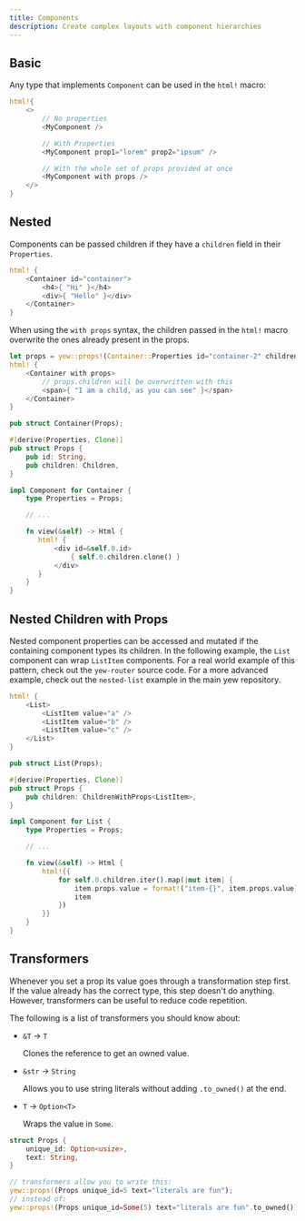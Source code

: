 ```yaml
---
title: Components
description: Create complex layouts with component hierarchies
---
```


## Basic

Any type that implements `Component` can be used in the `html!` macro:

```rust
html!{
    <>
        // No properties
        <MyComponent />

        // With Properties
        <MyComponent prop1="lorem" prop2="ipsum" />

        // With the whole set of props provided at once
        <MyComponent with props />
    </>
}
```

## Nested

Components can be passed children if they have a `children` field in their `Properties`.

```rust title="parent.rs"
html! {
    <Container id="container">
        <h4>{ "Hi" }</h4>
        <div>{ "Hello" }</div>
    </Container>
}
```

When using the `with props` syntax, the children passed in the `html!` macro overwrite the ones already present in the props.

```rust
let props = yew::props!(Container::Properties id="container-2" children=Children::default());
html! {
    <Container with props>
        // props.children will be overwritten with this
        <span>{ "I am a child, as you can see" }</span>
    </Container>
}
```

```rust
pub struct Container(Props);

#[derive(Properties, Clone)]
pub struct Props {
    pub id: String,
    pub children: Children,
}

impl Component for Container {
    type Properties = Props;

    // ...

    fn view(&self) -> Html {
       html! {
           <div id=&self.0.id>
               { self.0.children.clone() }
           </div>
       }
    }
}
```

## Nested Children with Props

Nested component properties can be accessed and mutated if the containing component types its children. In the following example, the `List` component can wrap `ListItem` components. For a real world example of this pattern, check out the `yew-router` source code. For a more advanced example, check out the `nested-list` example in the main yew repository.

```rust title="parent.rs"
html! {
    <List>
        <ListItem value="a" />
        <ListItem value="b" />
        <ListItem value="c" />
    </List>
}
```

```rust title="list.rs"
pub struct List(Props);

#[derive(Properties, Clone)]
pub struct Props {
    pub children: ChildrenWithProps<ListItem>,
}

impl Component for List {
    type Properties = Props;

    // ...

    fn view(&self) -> Html {
        html!{{
            for self.0.children.iter().map(|mut item| {
                item.props.value = format!("item-{}", item.props.value);
                item
            })
        }}
    }
}
```

## Transformers

Whenever you set a prop its value goes through a transformation step first.
If the value already has the correct type, this step doesn't do anything.
However, transformers can be useful to reduce code repetition.

The following is a list of transformers you should know about:

- `&T` -> `T`

  Clones the reference to get an owned value.

- `&str` -> `String`

  Allows you to use string literals without adding `.to_owned()` at the end.

- `T` -> `Option<T>`

  Wraps the value in `Some`.

```rust
struct Props {
    unique_id: Option<usize>,
    text: String,
}

// transformers allow you to write this:
yew::props!(Props unique_id=5 text="literals are fun");
// instead of:
yew::props!(Props unique_id=Some(5) text="literals are fun".to_owned());
```
